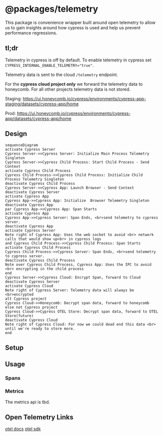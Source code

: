# @packages/telemetry

This package is convenience wrapper built around open telemetry to allow us to gain insights around how cypress is used and help us prevent performance regressions.

## tl;dr

Telemetry in cypress is off by default. To enable telemetry in cypress set `CYPRESS_INTERNAL_ENABLE_TELEMETRY="true"`.

Telemetry data is sent to the cloud `/telemetry` endpoint.

For the **cypress cloud project only** we forward the telemetry data to honeycomb. For all other projects telemetry data is not stored.

Staging: https://ui.honeycomb.io/cypress/environments/cypress-app-staging/datasets/cypress-app/home

Prod: https://ui.honeycomb.io/cypress/environments/cypress-app/datasets/cypress-app/home

## Design

```mermaid
sequenceDiagram
activate Cypress Server
Cypress Server->>Cypress Server: Initialize Main Process Telemetry Singleton
Cypress Server->>Cypress Child Process: Start Child Process - Send Context
activate Cypress Child Process
Cypress Child Process->>Cypress Child Process: Initialize Child Process Telemetry Singleton
deactivate Cypress Child Process
Cypress Server->>Cypress App: Launch Browser - Send Context
deactivate Cypress Server
activate Cypress App
Cypress App->>Cypress App: Initialize  Browser Telemetry Singleton
deactivate Cypress App
par Cypress App->>Cypress App: Span Starts
activate Cypress App
Cypress App->>Cypress Server: Span Ends, <br>send telemetry to cypress server.
deactivate Cypress App
activate Cypress Server
Note right of Cypress App: Uses the web socket to avoid <br> network calls that would show up<br> in cypress logs
and Cypress Child Process->>Cypress Child Process: Span Starts
activate Cypress Child Process
Cypress Child Process->>Cypress Server: Span Ends, <br>send telemetry to cypress server.
deactivate Cypress Child Process
Note over Cypress Child Process, Cypress App: Uses the IPC to avoid <br> encrypting in the child process
end
Cypress Server->>Cypress Cloud: Encrypt Span, forward to Cloud
deactivate Cypress Server
activate Cypress Cloud
Note right of Cypress Server: Telemetry data will always be <br>encrypted
alt Cypress project
Cypress Cloud->>Honeycomb: Decrypt span data, forward to honeycomb
else not Cypress project
Cypress Cloud->>Cypress OTEL Store: Decrypt span data, forward to OTEL Store(future)
deactivate Cypress Cloud
Note right of Cypress Cloud: For now we could dead end this data <br> until we're ready to store more.
end
```

## Setup

## Usage

### Spans

### Metrics

The metrics api is tbd.

## Open Telemetry Links

[otel docs](https://opentelemetry.io/docs/)
[otel sdk](https://open-telemetry.github.io/opentelemetry-js/index.html)
